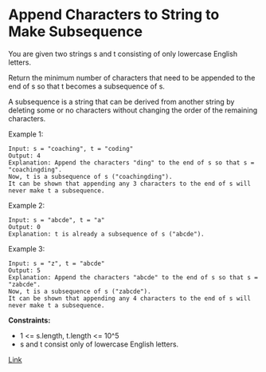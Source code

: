 # Append Characters to String to Make Subsequence

You are given two strings s and t consisting of only lowercase English letters.

Return the minimum number of characters that need to be appended to the end of s so that t becomes a subsequence of s.

A subsequence is a string that can be derived from another string by deleting some or no characters without changing the
order of the remaining characters.

Example 1:

```
Input: s = "coaching", t = "coding"
Output: 4
Explanation: Append the characters "ding" to the end of s so that s = "coachingding".
Now, t is a subsequence of s ("coachingding").
It can be shown that appending any 3 characters to the end of s will never make t a subsequence.
```

Example 2:

```
Input: s = "abcde", t = "a"
Output: 0
Explanation: t is already a subsequence of s ("abcde").
```

Example 3:

```
Input: s = "z", t = "abcde"
Output: 5
Explanation: Append the characters "abcde" to the end of s so that s = "zabcde".
Now, t is a subsequence of s ("zabcde").
It can be shown that appending any 4 characters to the end of s will never make t a subsequence.
```

**Constraints:**

- 1 <= s.length, t.length <= 10^5
- s and t consist only of lowercase English letters.

[Link](https://leetcode.com/problems/append-characters-to-string-to-make-subsequence/description/?envType=daily-question&envId=2024-06-03)